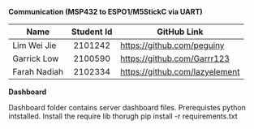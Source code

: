 **Communication (MSP432 to ESPO1/M5StickC via UART)**


| Name        |   Student Id  | GitHub Link                   |
|-------------|:-------------:|-------------------------------|
| Lim Wei Jie | 2101242       | https://github.com/peguiny    |
| Garrick Low | 2100590       | https://github.com/Garrr123   |
| Farah Nadiah| 2102334       | https://github.com/lazyelement|


**Dashboard**

Dashboard folder contains server dashboard files. Prerequistes python intstalled. Install the require lib thorugh pip install -r requirements.txt
